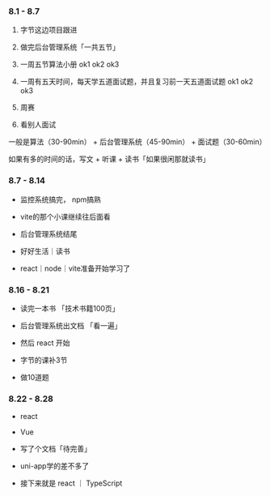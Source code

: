<!--
 * @Author: 18062706139 2279549769@qq.com
 * @Date: 2022-08-01 07:39:40
 * @LastEditors: 18062706139 2279549769@qq.com
 * @LastEditTime: 2022-08-27 20:52:00
 * @FilePath: /2022----/（2022）学习报告/周报/22.8.md
 * @Description: 这是默认设置,请设置`customMade`, 打开koroFileHeader查看配置 进行设置: https://github.com/OBKoro1/koro1FileHeader/wiki/%E9%85%8D%E7%BD%AE
-->
### 8.1 - 8.7

1. 字节这边项目跟进

2. 做完后台管理系统「一共五节」 

3. 一周五节算法小册 ok1 ok2 ok3

4. 一周有五天时间，每天学五道面试题，并且复习前一天五道面试题 ok1 ok2 ok3

5. 周赛

6. 看别人面试

一般是算法（30-90min） + 后台管理系统（45-90min） + 面试题（30-60min）

如果有多的时间的话，写文 + 听课 + 读书「如果很闲那就读书」

### 8.7 - 8.14

+ 监控系统搞完， npm搞熟

+ vite的那个小课继续往后面看

+ 后台管理系统结尾

+ 好好生活｜读书

+ react｜node｜vite准备开始学习了

### 8.16 - 8.21

+ 读完一本书 「技术书籍100页」

+ 后台管理系统出文档 「看一遍」

+ 然后 react 开始

+ 字节的课补3节

+ 做10道题


### 8.22 - 8.28

+ react

+ Vue

+ 写了个文档「待完善」

+ uni-app学的差不多了

+ 接下来就是 react ｜ TypeScript